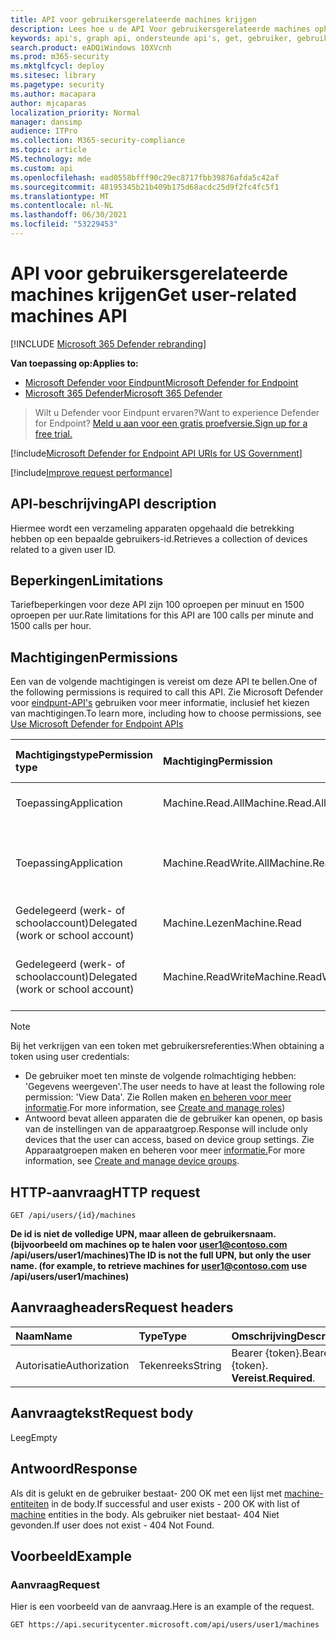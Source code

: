 ```yaml
---
title: API voor gebruikersgerelateerde machines krijgen
description: Lees hoe u de API Voor gebruikersgerelateerde machines ophalen kunt gebruiken om een verzameling apparaten op te halen die betrekking hebben op een gebruikers-id in Microsoft Defender voor Eindpunt.
keywords: api's, graph api, ondersteunde api's, get, gebruiker, gebruikersgerelateerde waarschuwingen
search.product: eADQiWindows 10XVcnh
ms.prod: m365-security
ms.mktglfcycl: deploy
ms.sitesec: library
ms.pagetype: security
ms.author: macapara
author: mjcaparas
localization_priority: Normal
manager: dansimp
audience: ITPro
ms.collection: M365-security-compliance
ms.topic: article
MS.technology: mde
ms.custom: api
ms.openlocfilehash: ead0558bfff90c29ec8717fbb39876afda5c42af
ms.sourcegitcommit: 48195345b21b409b175d68acdc25d9f2fc4fc5f1
ms.translationtype: MT
ms.contentlocale: nl-NL
ms.lasthandoff: 06/30/2021
ms.locfileid: "53229453"
---
```

# <a name="get-user-related-machines-api"></a><span data-ttu-id="55d1a-104">API voor gebruikersgerelateerde machines krijgen</span><span class="sxs-lookup"><span data-stu-id="55d1a-104">Get user-related machines API</span></span>

[!INCLUDE [Microsoft 365 Defender rebranding](../../includes/microsoft-defender.md)]

<span data-ttu-id="55d1a-105">**Van toepassing op:**</span><span class="sxs-lookup"><span data-stu-id="55d1a-105">**Applies to:**</span></span>
- [<span data-ttu-id="55d1a-106">Microsoft Defender voor Eindpunt</span><span class="sxs-lookup"><span data-stu-id="55d1a-106">Microsoft Defender for Endpoint</span></span>](https://go.microsoft.com/fwlink/p/?linkid=2154037)
- [<span data-ttu-id="55d1a-107">Microsoft 365 Defender</span><span class="sxs-lookup"><span data-stu-id="55d1a-107">Microsoft 365 Defender</span></span>](https://go.microsoft.com/fwlink/?linkid=2118804)

> <span data-ttu-id="55d1a-108">Wilt u Defender voor Eindpunt ervaren?</span><span class="sxs-lookup"><span data-stu-id="55d1a-108">Want to experience Defender for Endpoint?</span></span> [<span data-ttu-id="55d1a-109">Meld u aan voor een gratis proefversie.</span><span class="sxs-lookup"><span data-stu-id="55d1a-109">Sign up for a free trial.</span></span>](https://www.microsoft.com/microsoft-365/windows/microsoft-defender-atp?ocid=docs-wdatp-exposedapis-abovefoldlink)


[!include[Microsoft Defender for Endpoint API URIs for US Government](../../includes/microsoft-defender-api-usgov.md)]

[!include[Improve request performance](../../includes/improve-request-performance.md)]

## <a name="api-description"></a><span data-ttu-id="55d1a-110">API-beschrijving</span><span class="sxs-lookup"><span data-stu-id="55d1a-110">API description</span></span>
<span data-ttu-id="55d1a-111">Hiermee wordt een verzameling apparaten opgehaald die betrekking hebben op een bepaalde gebruikers-id.</span><span class="sxs-lookup"><span data-stu-id="55d1a-111">Retrieves a collection of devices related to a given user ID.</span></span>

## <a name="limitations"></a><span data-ttu-id="55d1a-112">Beperkingen</span><span class="sxs-lookup"><span data-stu-id="55d1a-112">Limitations</span></span>

<span data-ttu-id="55d1a-113">Tariefbeperkingen voor deze API zijn 100 oproepen per minuut en 1500 oproepen per uur.</span><span class="sxs-lookup"><span data-stu-id="55d1a-113">Rate limitations for this API are 100 calls per minute and 1500 calls per hour.</span></span>

## <a name="permissions"></a><span data-ttu-id="55d1a-114">Machtigingen</span><span class="sxs-lookup"><span data-stu-id="55d1a-114">Permissions</span></span>

<span data-ttu-id="55d1a-115">Een van de volgende machtigingen is vereist om deze API te bellen.</span><span class="sxs-lookup"><span data-stu-id="55d1a-115">One of the following permissions is required to call this API.</span></span> <span data-ttu-id="55d1a-116">Zie Microsoft Defender voor [eindpunt-API's](apis-intro.md) gebruiken voor meer informatie, inclusief het kiezen van machtigingen.</span><span class="sxs-lookup"><span data-stu-id="55d1a-116">To learn more, including how to choose permissions, see [Use Microsoft Defender for Endpoint APIs](apis-intro.md)</span></span>

<span data-ttu-id="55d1a-117">Machtigingstype</span><span class="sxs-lookup"><span data-stu-id="55d1a-117">Permission type</span></span> |<span data-ttu-id="55d1a-118">Machtiging</span><span class="sxs-lookup"><span data-stu-id="55d1a-118">Permission</span></span>|<span data-ttu-id="55d1a-119">Weergavenaam machtiging</span><span class="sxs-lookup"><span data-stu-id="55d1a-119">Permission display name</span></span>
:---|:---|:---
<span data-ttu-id="55d1a-120">Toepassing</span><span class="sxs-lookup"><span data-stu-id="55d1a-120">Application</span></span> |<span data-ttu-id="55d1a-121">Machine.Read.All</span><span class="sxs-lookup"><span data-stu-id="55d1a-121">Machine.Read.All</span></span>|<span data-ttu-id="55d1a-122">'Alle machineprofielen lezen'</span><span class="sxs-lookup"><span data-stu-id="55d1a-122">'Read all machine profiles'</span></span>
<span data-ttu-id="55d1a-123">Toepassing</span><span class="sxs-lookup"><span data-stu-id="55d1a-123">Application</span></span> |<span data-ttu-id="55d1a-124">Machine.ReadWrite.All</span><span class="sxs-lookup"><span data-stu-id="55d1a-124">Machine.ReadWrite.All</span></span> |<span data-ttu-id="55d1a-125">'Alle computergegevens lezen en schrijven'</span><span class="sxs-lookup"><span data-stu-id="55d1a-125">'Read and write all machine information'</span></span>
<span data-ttu-id="55d1a-126">Gedelegeerd (werk- of schoolaccount)</span><span class="sxs-lookup"><span data-stu-id="55d1a-126">Delegated (work or school account)</span></span> | <span data-ttu-id="55d1a-127">Machine.Lezen</span><span class="sxs-lookup"><span data-stu-id="55d1a-127">Machine.Read</span></span> | <span data-ttu-id="55d1a-128">'Machinegegevens lezen'</span><span class="sxs-lookup"><span data-stu-id="55d1a-128">'Read machine information'</span></span>
<span data-ttu-id="55d1a-129">Gedelegeerd (werk- of schoolaccount)</span><span class="sxs-lookup"><span data-stu-id="55d1a-129">Delegated (work or school account)</span></span> | <span data-ttu-id="55d1a-130">Machine.ReadWrite</span><span class="sxs-lookup"><span data-stu-id="55d1a-130">Machine.ReadWrite</span></span> | <span data-ttu-id="55d1a-131">'Machinegegevens lezen en schrijven'</span><span class="sxs-lookup"><span data-stu-id="55d1a-131">'Read and write machine information'</span></span>

> [!NOTE]
> <span data-ttu-id="55d1a-132">Bij het verkrijgen van een token met gebruikersreferenties:</span><span class="sxs-lookup"><span data-stu-id="55d1a-132">When obtaining a token using user credentials:</span></span>
>
> - <span data-ttu-id="55d1a-133">De gebruiker moet ten minste de volgende rolmachtiging hebben: 'Gegevens weergeven'.</span><span class="sxs-lookup"><span data-stu-id="55d1a-133">The user needs to have at least the following role permission: 'View Data'.</span></span> <span data-ttu-id="55d1a-134">Zie Rollen maken [en beheren voor meer informatie](user-roles.md).</span><span class="sxs-lookup"><span data-stu-id="55d1a-134">For more information, see [Create and manage roles](user-roles.md))</span></span>
> - <span data-ttu-id="55d1a-135">Antwoord bevat alleen apparaten die de gebruiker kan openen, op basis van de instellingen van de apparaatgroep.</span><span class="sxs-lookup"><span data-stu-id="55d1a-135">Response will include only devices that the user can access, based on device group settings.</span></span> <span data-ttu-id="55d1a-136">Zie Apparaatgroepen maken en beheren voor meer [informatie.](machine-groups.md)</span><span class="sxs-lookup"><span data-stu-id="55d1a-136">For more information, see [Create and manage device groups](machine-groups.md).</span></span>

## <a name="http-request"></a><span data-ttu-id="55d1a-137">HTTP-aanvraag</span><span class="sxs-lookup"><span data-stu-id="55d1a-137">HTTP request</span></span>

```http
GET /api/users/{id}/machines
```

<span data-ttu-id="55d1a-138">**De id is niet de volledige UPN, maar alleen de gebruikersnaam. (bijvoorbeeld om machines op te halen voor user1@contoso.com /api/users/user1/machines)**</span><span class="sxs-lookup"><span data-stu-id="55d1a-138">**The ID is not the full UPN, but only the user name. (for example, to retrieve machines for user1@contoso.com use /api/users/user1/machines)**</span></span>

## <a name="request-headers"></a><span data-ttu-id="55d1a-139">Aanvraagheaders</span><span class="sxs-lookup"><span data-stu-id="55d1a-139">Request headers</span></span>

<span data-ttu-id="55d1a-140">Naam</span><span class="sxs-lookup"><span data-stu-id="55d1a-140">Name</span></span> | <span data-ttu-id="55d1a-141">Type</span><span class="sxs-lookup"><span data-stu-id="55d1a-141">Type</span></span> | <span data-ttu-id="55d1a-142">Omschrijving</span><span class="sxs-lookup"><span data-stu-id="55d1a-142">Description</span></span>
:---|:---|:---
<span data-ttu-id="55d1a-143">Autorisatie</span><span class="sxs-lookup"><span data-stu-id="55d1a-143">Authorization</span></span> | <span data-ttu-id="55d1a-144">Tekenreeks</span><span class="sxs-lookup"><span data-stu-id="55d1a-144">String</span></span> | <span data-ttu-id="55d1a-145">Bearer {token}.</span><span class="sxs-lookup"><span data-stu-id="55d1a-145">Bearer {token}.</span></span> <span data-ttu-id="55d1a-146">**Vereist**.</span><span class="sxs-lookup"><span data-stu-id="55d1a-146">**Required**.</span></span>

## <a name="request-body"></a><span data-ttu-id="55d1a-147">Aanvraagtekst</span><span class="sxs-lookup"><span data-stu-id="55d1a-147">Request body</span></span>

<span data-ttu-id="55d1a-148">Leeg</span><span class="sxs-lookup"><span data-stu-id="55d1a-148">Empty</span></span>

## <a name="response"></a><span data-ttu-id="55d1a-149">Antwoord</span><span class="sxs-lookup"><span data-stu-id="55d1a-149">Response</span></span>

<span data-ttu-id="55d1a-150">Als dit is gelukt en de gebruiker bestaat- 200 OK met een lijst met [machine-entiteiten](machine.md) in de body.</span><span class="sxs-lookup"><span data-stu-id="55d1a-150">If successful and user exists - 200 OK with list of [machine](machine.md) entities in the body.</span></span> <span data-ttu-id="55d1a-151">Als gebruiker niet bestaat- 404 Niet gevonden.</span><span class="sxs-lookup"><span data-stu-id="55d1a-151">If user does not exist - 404 Not Found.</span></span>

## <a name="example"></a><span data-ttu-id="55d1a-152">Voorbeeld</span><span class="sxs-lookup"><span data-stu-id="55d1a-152">Example</span></span>

### <a name="request"></a><span data-ttu-id="55d1a-153">Aanvraag</span><span class="sxs-lookup"><span data-stu-id="55d1a-153">Request</span></span>

<span data-ttu-id="55d1a-154">Hier is een voorbeeld van de aanvraag.</span><span class="sxs-lookup"><span data-stu-id="55d1a-154">Here is an example of the request.</span></span>

```http
GET https://api.securitycenter.microsoft.com/api/users/user1/machines
```
